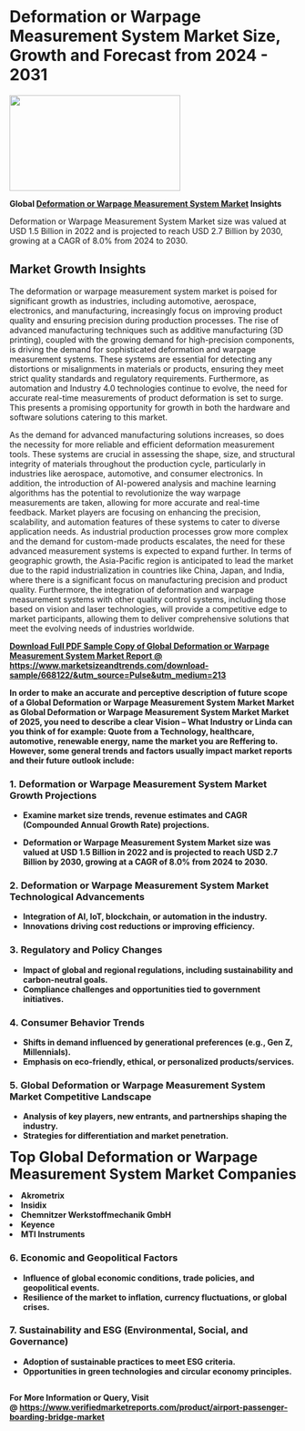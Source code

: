 <H1>Deformation or Warpage Measurement System Market Size, Growth and Forecast from 2024 - 2031</H1><img class="aligncenter size-medium wp-image-584254" src="https://thirdeyenews.in/wp-content/uploads/2024/09/Global-Market-Research-300x168.jpeg" alt="" width="300" height="168" /><p><strong>Global&nbsp;<a href="https://www.marketsizeandtrends.com/download-sample/668122/&amp;utm_source=Pulse&amp;utm_medium=213">Deformation or Warpage Measurement System Market</a> Insights</strong></p><p>Deformation or Warpage Measurement System Market size was valued at USD 1.5 Billion in 2022 and is projected to reach USD 2.7 Billion by 2030, growing at a CAGR of 8.0% from 2024 to 2030.</p><p><h2>Market Growth Insights</h2> The deformation or warpage measurement system market is poised for significant growth as industries, including automotive, aerospace, electronics, and manufacturing, increasingly focus on improving product quality and ensuring precision during production processes. The rise of advanced manufacturing techniques such as additive manufacturing (3D printing), coupled with the growing demand for high-precision components, is driving the demand for sophisticated deformation and warpage measurement systems. These systems are essential for detecting any distortions or misalignments in materials or products, ensuring they meet strict quality standards and regulatory requirements. Furthermore, as automation and Industry 4.0 technologies continue to evolve, the need for accurate real-time measurements of product deformation is set to surge. This presents a promising opportunity for growth in both the hardware and software solutions catering to this market. <p><strong><a href="#"></a></strong></p> As the demand for advanced manufacturing solutions increases, so does the necessity for more reliable and efficient deformation measurement tools. These systems are crucial in assessing the shape, size, and structural integrity of materials throughout the production cycle, particularly in industries like aerospace, automotive, and consumer electronics. In addition, the introduction of AI-powered analysis and machine learning algorithms has the potential to revolutionize the way warpage measurements are taken, allowing for more accurate and real-time feedback. Market players are focusing on enhancing the precision, scalability, and automation features of these systems to cater to diverse application needs. As industrial production processes grow more complex and the demand for custom-made products escalates, the need for these advanced measurement systems is expected to expand further. In terms of geographic growth, the Asia-Pacific region is anticipated to lead the market due to the rapid industrialization in countries like China, Japan, and India, where there is a significant focus on manufacturing precision and product quality. Furthermore, the integration of deformation and warpage measurement systems with other quality control systems, including those based on vision and laser technologies, will provide a competitive edge to market participants, allowing them to deliver comprehensive solutions that meet the evolving needs of industries worldwide. <p><strong><a href="#"></p><p><span class=""><strong>Download Full PDF Sample Copy of Global Deformation or Warpage Measurement System Market Report</strong> @ <a href="https://www.marketsizeandtrends.com/download-sample/668122/&amp;utm_source=Pulse&amp;utm_medium=213" target="_blank">https://www.marketsizeandtrends.com/download-sample/668122/&amp;utm_source=Pulse&amp;utm_medium=213</a></span></p><p>In order to make an accurate and perceptive description of future scope of a Global&nbsp;Deformation or Warpage Measurement System Market Market as Global&nbsp;Deformation or Warpage Measurement System Market Market of 2025, you need to describe a clear Vision &ndash; What Industry or Linda can you think of for example: Quote from a Technology, healthcare, automotive, renewable energy, name the market you are Reffering to. However, some general trends and factors usually impact market reports and their future outlook include:</p><h3>1.&nbsp;<strong>Deformation or Warpage Measurement System Market Growth Projections</strong></h3><ul><li>Examine market size trends, revenue estimates and CAGR (Compounded Annual Growth Rate) projections.</li><li><p>Deformation or Warpage Measurement System Market size was valued at USD 1.5 Billion in 2022 and is projected to reach USD 2.7 Billion by 2030, growing at a CAGR of 8.0% from 2024 to 2030.</p></li></ul><h3>2.&nbsp;<strong>Deformation or Warpage Measurement System Market Technological Advancements</strong></h3><ul><li>Integration of AI, IoT, blockchain, or automation in the industry.</li><li>Innovations driving cost reductions or improving efficiency.</li></ul><h3>3.&nbsp;<strong>Regulatory and Policy Changes</strong></h3><ul><li>Impact of global and regional regulations, including sustainability and carbon-neutral goals.</li><li>Compliance challenges and opportunities tied to government initiatives.</li></ul><h3>4.&nbsp;<strong>Consumer Behavior Trends</strong></h3><ul><li>Shifts in demand influenced by generational preferences (e.g., Gen Z, Millennials).</li><li>Emphasis on eco-friendly, ethical, or personalized products/services.</li></ul><h3>5.&nbsp;<strong>Global Deformation or Warpage Measurement System Market Competitive Landscape</strong></h3><ul><li>Analysis of key players, new entrants, and partnerships shaping the industry.</li><li>Strategies for differentiation and market penetration.</li></ul><p data-pm-slice="1 1 []"><span style="color: inherit; font-family: inherit; font-size: 25px;">Top Global Deformation or Warpage Measurement System Market Companies</span></p><div class="" data-test-id=""><p><li>Akrometrix</li><li> Insidix</li><li> Chemnitzer Werkstoffmechanik GmbH</li><li> Keyence</li><li> MTI Instruments</li></p></div><h3>6.&nbsp;<strong>Economic and Geopolitical Factors</strong></h3><ul><li>Influence of global economic conditions, trade policies, and geopolitical events.</li><li>Resilience of the market to inflation, currency fluctuations, or global crises.</li></ul><h3>7.&nbsp;<strong>Sustainability and ESG (Environmental, Social, and Governance)</strong></h3><ul><li>Adoption of sustainable practices to meet ESG criteria.</li><li>Opportunities in green technologies and circular economy principles.</li></ul><h2><strong style="font-size: 14px;">For More Information or Query, Visit @&nbsp;</strong><a style="background-color: #ffffff; font-size: 14px;" href="https://www.marketsizeandtrends.com/report/deformation-or-warpage-measurement-system-market/" target="_blank">https://www.verifiedmarketreports.com/product/airport-passenger-boarding-bridge-market</a></h2>
